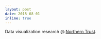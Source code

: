 ```yaml
---
layout: post
date: 2015-08-01
inline: true
---
```


Data visualization research @ [Northern Trust](https://www.northerntrust.com).
